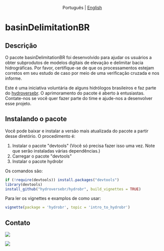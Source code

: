

<p align="center">
  <span>Português</span> |
  <a href="https://github.com/hydroversebr/hydrobr">English</a>

# basinDelimitationBR

## Descrição

O pacote basinDelimitationBR foi desenvolvido para ajudar os usuários a obter subprodutos de modelos digitais de elevação e delimitar bacia hidrográficas. Por favor, certifique-se de que os processamentos estejam corretos em seu estudo de caso por meio de uma verificação cruzada e nos informe.

Este é uma iniciativa voluntária de alguns hidrólogos brasileiros e faz parte do <a href="https://github.com/hydroversebr/">hydroversebr</a>. O aprimoramento do pacote é aberto à entusiastas. Contate-nos se você quer fazer parte do time e ajude-nos a desenvolver esse projeto.

## Instalando o pacote

Você pode baixar e instalar a versão mais atualizada do pacote a partir desse diretório. O procedimento é:
1. Instalar o pacote "devtools" (Você só precisa fazer isso uma vez. Note que serão instaladas várias dependências.)
2. Carregar o pacote "devtools"
3. Instalar o pacote hydrobr

Os comandos são:
``` R
if (!require(devtools)) install.packages("devtools")
library(devtools)
install_github("hydroversebr/hydrobr", build_vignettes = TRUE)
```

Para ler os vignettes e examplos de como usar:
``` R
vignette(package = 'hydrobr', topic = 'intro_to_hydrobr')
```


## Contato

<div> 
  <a href = "mailto:hydroversebr@gmail.com; tcalegario@gmail.com; daniel_althoff@hotmail.com;"><img src="https://img.shields.io/badge/Gmail-D14836?style=for-the-badge&logo=gmail&logoColor=white" target="_blank"></a>

![](https://komarev.com/ghpvc/?username=hydrobr)

